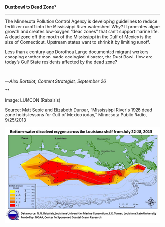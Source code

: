 **Dustbowl to Dead Zone?**

****

The Minnesota Pollution Control Agency is developing guidelines to reduce fertilizer runoff into the Mississippi River watershed. Why? It promotes algae growth and creates low-oxygen “dead zones” that can’t support marine life. A dead zone off the mouth of the Mississippi in the Gulf of Mexico is the size of Connecticut. Upstream states want to shrink it by limiting runoff. 

Less than a century ago Dorothea Lange documented migrant workers escaping another man-made ecological disaster, the Dust Bowl. How are today’s Gulf State residents affected by the dead zone? 

  

*—Alex Bortolot, Content Strategist, September 26*

**

Image: LUMCON (Rabalais) 

Source: Matt Sepic and Elizabeth Dunbar, “Mississippi River's 1926 dead zone holds lessons for Gulf of Mexico today,” Minnesota Public Radio, 9/25/2013

![](../images/13.09.26_Bortolot_Mississippi-1.png)
